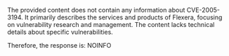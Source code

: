 The provided content does not contain any information about CVE-2005-3194. It primarily describes the services and products of Flexera, focusing on vulnerability research and management. The content lacks technical details about specific vulnerabilities.

Therefore, the response is: NOINFO